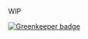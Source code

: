 WIP

[![Greenkeeper badge](https://badges.greenkeeper.io/Alorel/heroku-cors-proxy.svg)](https://greenkeeper.io/)